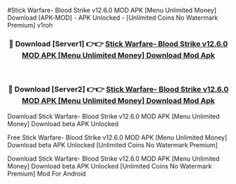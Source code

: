 #Stick Warfare- Blood Strike v12.6.0 MOD APK [Menu Unlimited Money] Download [APK-MOD] - APK Unlocked - [Unlimited Coins No Watermark Premium] v1roh



<div align="center">

<h3>🔴 Download [Server1] 👉👉 <a href="https://momento.my/?title=Stick_Warfare-_Blood_Strike_v12.6.0_MOD_APK_[Menu_Unlimited_Money]_Download">Stick Warfare- Blood Strike v12.6.0 MOD APK [Menu Unlimited Money] Download Mod Apk</a></h3><br>

<h3>🔴 Download [Server2] 👉👉 <a href="https://momento.my/?title=Stick_Warfare-_Blood_Strike_v12.6.0_MOD_APK_[Menu_Unlimited_Money]_Download">Stick Warfare- Blood Strike v12.6.0 MOD APK [Menu Unlimited Money] Download Mod Apk</a></h3>
</div>



Download Stick Warfare- Blood Strike v12.6.0 MOD APK [Menu Unlimited Money] Download beta APK Unlocked

Free Stick Warfare- Blood Strike v12.6.0 MOD APK [Menu Unlimited Money] Download beta APK Unlocked [Unlimited Coins No Watermark Premium]

Download Stick Warfare- Blood Strike v12.6.0 MOD APK [Menu Unlimited Money] Download beta APK Unlocked [Unlimited Coins No Watermark Premium] Mod For Android
